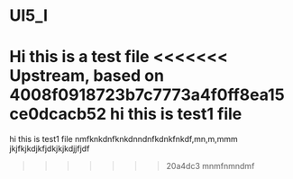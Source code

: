 # UI5_I

Hi this is a test file
<<<<<<< Upstream, based on 4008f0918723b7c7773a4f0ff8ea15ce0dcacb52
hi this is test1 file
=======
hi this is test1 file
nmfknkdnfknkdnndnfkdnkfnkdf,mn,m,mmm
jkjfkjkdjkfjdkjkjkdjjfjdf
>>>>>>> 20a4dc3 mnmfnmndmf